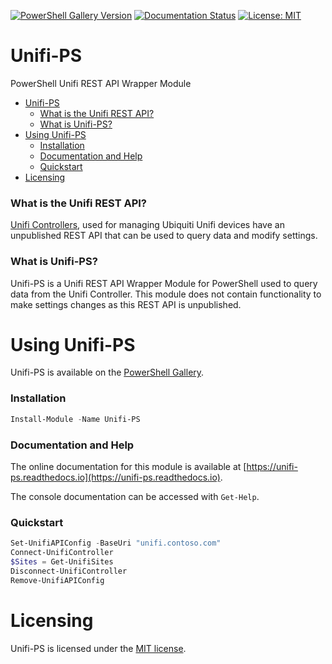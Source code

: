 [![PowerShell Gallery Version](https://img.shields.io/powershellgallery/v/Unifi-PS?color=blue)](https://powershellgallery.com/packages/Unifi-PS/)
[![Documentation Status](https://readthedocs.org/projects/unifi-ps/badge/?version=latest)](https://unifi-ps.readthedocs.io/en/latest/?badge=latest)
[![License: MIT](https://img.shields.io/badge/License-MIT-yellow.svg)](LICENSE)

# Unifi-PS
PowerShell Unifi REST API Wrapper Module

- [Unifi-PS](#unifi-ps)
    - [What is the Unifi REST API?](#what-is-the-unifi-rest-api)
    - [What is Unifi-PS?](#what-is-unifi-ps)
- [Using Unifi-PS](#using-unifi-ps)
    - [Installation](#installation)
    - [Documentation and Help](#documentation-and-help)
    - [Quickstart](#quickstart)
- [Licensing](#licensing)

### What is the Unifi REST API?
[Unifi Controllers](https://www.ui.com/software/), used for managing Ubiquiti Unifi devices have an unpublished REST API that can be used to query data and modify settings.

### What is Unifi-PS?
Unifi-PS is a Unifi REST API Wrapper Module for PowerShell used to query data from the Unifi Controller. This module does not contain functionality to make settings changes as this REST API is unpublished.

# Using Unifi-PS
Unifi-PS is available on the [PowerShell Gallery](https://powershellgallery.com/packages/unifi-ps).

### Installation
```powershell
Install-Module -Name Unifi-PS
```

### Documentation and Help
The online documentation for this module is available at [https://unifi-ps.readthedocs.io](https://unifi-ps.readthedocs.io).

The console documentation can be accessed with `Get-Help`.

### Quickstart
```powershell
Set-UnifiAPIConfig -BaseUri "unifi.contoso.com"
Connect-UnifiController
$Sites = Get-UnifiSites
Disconnect-UnifiController
Remove-UnifiAPIConfig
```

# Licensing
Unifi-PS is licensed under the [MIT license](LICENSE).